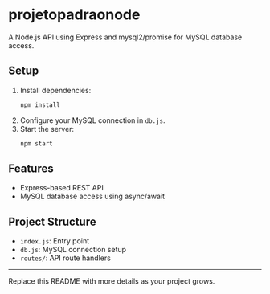 # projetopadraonode

A Node.js API using Express and mysql2/promise for MySQL database access.

## Setup

1. Install dependencies:
   ```sh
   npm install
   ```
2. Configure your MySQL connection in `db.js`.
3. Start the server:
   ```sh
   npm start
   ```

## Features
- Express-based REST API
- MySQL database access using async/await

## Project Structure
- `index.js`: Entry point
- `db.js`: MySQL connection setup
- `routes/`: API route handlers

---

Replace this README with more details as your project grows.
